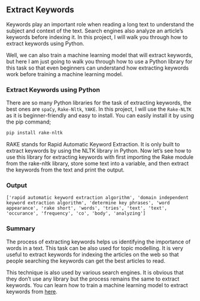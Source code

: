 ## Extract Keywords

Keywords play an important role when reading a long text to understand the subject and context of the text. Search engines also analyze an article’s keywords before indexing it. In this project, I will walk you through how to extract keywords using Python.

Well, we can also train a machine learning model that will extract keywords, but here I am just going to walk you through how to use a Python library for this task so that even beginners can understand how extracting keywords work before training a machine learning model.

### Extract Keywords using Python

There are so many Python libraries for the task of extracting keywords, the best ones are `spaCy`, `Rake-Nltk`, `YAKE`. In this project, I will use the `Rake-NLTK` as it is beginner-friendly and easy to install. You can easily install it by using the pip command;

```py
pip install rake-nltk
```

RAKE stands for Rapid Automatic Keyword Extraction. It is only built to extract keywords by using the NLTK library in Python. Now let’s see how to use this library for extracting keywords with first importing the Rake module from the rake-nltk library, store some text into a variable, and then extract the keywords from the text and print the output.

### Output

```
['rapid automatic keyword extraction algorithm', 'domain independent keyword extraction algorithm', 'determine key phrases', 'word appearance', 'rake short', 'words', 'tries', 'text', 'text', 'occurance', 'frequency', 'co', 'body', 'analyzing']
```

### Summary

The process of extracting keywords helps us identifying the importance of words in a text. This task can be also used for topic modelling. It is very useful to extract keywords for indexing the articles on the web so that people searching the keywords can get the best articles to read.

This technique is also used by various search engines. It is obvious that they don’t use any library but the process remains the same to extract keywords. You can learn how to train a machine learning model to extract keywords from [here](https://thecleverprogrammer.com/2020/12/01/keyword-extraction-with-python/).